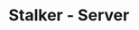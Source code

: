 # Stalker - Server

<!-- TODO write readme -->
<!-- TODO add badges -->
<!-- TODO add java linters -->
<!-- TODO add linting and test workflows -->

